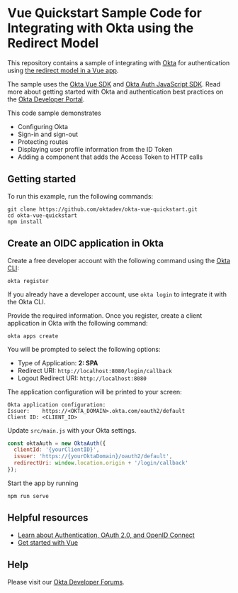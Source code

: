 # Vue Quickstart Sample Code for Integrating with Okta using the Redirect Model

This repository contains a sample of integrating with [Okta](https://www.okta.com/) for authentication using [the redirect model in a Vue app](https://developer.okta.com/docs/guides/sign-into-spa/vue/main/).

The sample uses the [Okta Vue SDK](https://github.com/okta/okta-vue) and [Okta Auth JavaScript SDK](https://github.com/okta/okta-auth-js). Read more about getting started with Okta and authentication best practices on the [Okta Developer Portal](https://developer.okta.com).

This code sample demonstrates
* Configuring Okta
* Sign-in and sign-out
* Protecting routes
* Displaying user profile information from the ID Token
* Adding a component that adds the Access Token to HTTP calls

## Getting started

To run this example, run the following commands:

```shell
git clone https://github.com/oktadev/okta-vue-quickstart.git
cd okta-vue-quickstart
npm install
```

## Create an OIDC application in Okta

Create a free developer account with the following command using the [Okta CLI](https://cli.okta.com/):

```shell
okta register
```

If you already have a developer account, use `okta login` to integrate it with the Okta CLI.

Provide the required information. Once you register, create a client application in Okta with the following command:

```shell
okta apps create
```

You will be prompted to select the following options:
* Type of Application: **2: SPA**
* Redirect URI: `http://localhost:8080/login/callback`
* Logout Redirect URI: `http://localhost:8080`

The application configuration will be printed to your screen:

```
Okta application configuration:
Issuer:    https://<OKTA_DOMAIN>.okta.com/oauth2/default
Client ID: <CLIENT_ID>
```

Update `src/main.js` with your Okta settings.

```js
const oktaAuth = new OktaAuth({
  clientId: '{yourClientID}',
  issuer: 'https://{yourOktaDomain}/oauth2/default',
  redirectUri: window.location.origin + '/login/callback'
});
```

Start the app by running

```shell
npm run serve
```

## Helpful resources

* [Learn about Authentication, OAuth 2.0, and OpenID Connect](https://developer.okta.com/docs/concepts/)
* [Get started with Vue](https://v3.vuejs.org/guide/introduction.html)

## Help

Please visit our [Okta Developer Forums](https://devforum.okta.com/).
